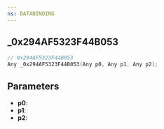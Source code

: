```yaml
---
ns: DATABINDING
---
```

## _0x294AF5323F44B053

```c
// 0x294AF5323F44B053
Any _0x294AF5323F44B053(Any p0, Any p1, Any p2);
```

## Parameters
* **p0**:
* **p1**:
* **p2**:
